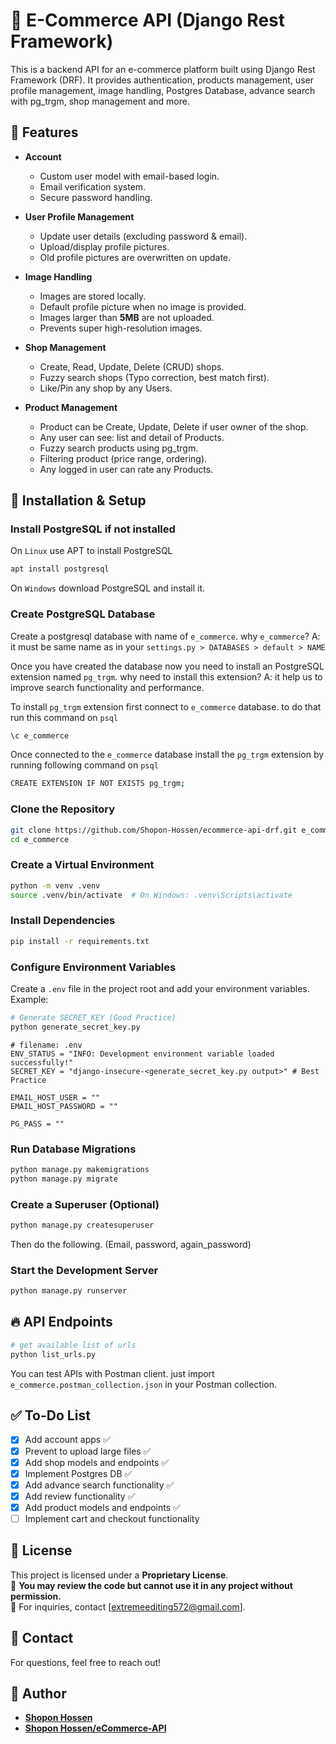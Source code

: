 # 🛒 E-Commerce API (Django Rest Framework)

This is a backend API for an e-commerce platform built using Django Rest Framework (DRF). It provides authentication, products management, user profile management, image handling, Postgres Database, advance search with pg_trgm, shop management and more.

## 📌 Features

- **Account**

  - Custom user model with email-based login.
  - Email verification system.
  - Secure password handling.

- **User Profile Management**

  - Update user details (excluding password & email).
  - Upload/display profile pictures.
  - Old profile pictures are overwritten on update.

- **Image Handling**

  - Images are stored locally.
  - Default profile picture when no image is provided.
  - Images larger than **5MB** are not uploaded.
  - Prevents super high-resolution images.

- **Shop Management**

  - Create, Read, Update, Delete (CRUD) shops.
  - Fuzzy search shops (Typo correction, best match first).
  - Like/Pin any shop by any Users.

- **Product Management**

  - Product can be Create, Update, Delete if user owner of the shop.
  - Any user can see: list and detail of Products.
  - Fuzzy search products using pg_trgm.
  - Filtering product (price range, ordering).
  - Any logged in user can rate any Products.

## 🚀 Installation & Setup

### Install PostgreSQL if not installed

On `Linux` use APT to install PostgreSQL

```bash
apt install postgresql
```

On `Windows` download PostgreSQL and install it.

### Create PostgreSQL Database

Create a postgresql database with name of `e_commerce`. why `e_commerce`? A: it must be same name as in your `settings.py > DATABASES > default > NAME`

Once you have created the database now you need to install an PostgreSQL extension named `pg_trgm`. why need to install this extension? A: it help us to improve search functionality and performance.

To install `pg_trgm` extension first connect to `e_commerce` database. to do that run this command on `psql`

```bash
\c e_commerce
```

Once connected to the `e_commerce` database install the `pg_trgm` extension by running following command on `psql`

```bash
CREATE EXTENSION IF NOT EXISTS pg_trgm;
```

### Clone the Repository

```bash
git clone https://github.com/Shopon-Hossen/ecommerce-api-drf.git e_commerce
cd e_commerce
```

### Create a Virtual Environment

```bash
python -m venv .venv
source .venv/bin/activate  # On Windows: .venv\Scripts\activate
```

### Install Dependencies

```bash
pip install -r requirements.txt
```

### Configure Environment Variables

Create a `.env` file in the project root and add your environment variables. Example:

```bash
# Generate SECRET_KEY (Good Practice)
python generate_secret_key.py
```

```
# filename: .env
ENV_STATUS = "INFO: Development environment variable loaded successfully!"
SECRET_KEY = "django-insecure-<generate_secret_key.py output>" # Best Practice

EMAIL_HOST_USER = ""
EMAIL_HOST_PASSWORD = ""

PG_PASS = ""
```

### Run Database Migrations

```bash
python manage.py makemigrations
python manage.py migrate
```

### Create a Superuser (Optional)

```bash
python manage.py createsuperuser
```

Then do the following. (Email, password, again_password)

### Start the Development Server

```bash
python manage.py runserver
```

## 🔥 API Endpoints

```bash
# get available list of urls
python list_urls.py
```

You can test APIs with Postman client. just import `e_commerce.postman_collection.json` in your Postman collection.

## ✅ To-Do List

- [x] Add account apps ✅
- [x] Prevent to upload large files ✅
- [x] Add shop models and endpoints ✅
- [x] Implement Postgres DB ✅
- [x] Add advance search functionality ✅
- [x] Add review functionality ✅
- [x] Add product models and endpoints ✅
- [ ] Implement cart and checkout functionality

## 📜 License

This project is licensed under a **Proprietary License**.  
🔹 **You may review the code but cannot use it in any project without permission.**  
🔹 For inquiries, contact [extremeediting572@gmail.com].

## 📧 Contact

For questions, feel free to reach out!

## **👤 Author**

- **[Shopon Hossen](https://github.com/Shopon-Hossen)**
- **[Shopon Hossen/eCommerce-API](https://github.com/Shopon-Hossen/ecommerce-api-drf)**

